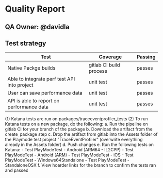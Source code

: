 # Quality Report

## QA Owner: @davidla

## Test strategy

| Test                                                                                       									 | Coverage                                                         						 | Passing                                            					
|--------------------------------------------------------------------------------------------|------------------------------------------------------------------|----------------------------------------------------|
| Native Packge builds                                                     												 | gitlab CI build process                                                       	 | passes							                 					
| Able to integrate perf test API into project																	 | unit test                                 												 | passes
| User can save performance data																					 | unit test                            	  												 | passes
| API is able to report on performance data															 		 | unit test		                                                    					 | passes											 					

(1) Katana tests are run on packages/traceeventprofiler_tests
(2) To run Katana tests on a new package, do the following:
	a. Run the pipeline on gitlab CI for your branch of the package
	b. Download the artifact from the create_package step
	c. Drop the artifact from gitlab into the Assets folder of the Playmode test project "TraceEventProfiler" (overwrite everything already in the Assets folder)
	d. Push changes
	e. Run the following tests on Katana:
	   - Test PlayModeTest - Android (ARM64 - IL2CPP)
	   - Test PlayModeTest - Android (ARM)
	   - Test PlayModeTest - iOS
	   - Test PlayModeTest - Windows64Standalone
	   - Test PlayModeTest - StandaloneOSX
	f. View hoarder links for the branch to confirm the tests ran and passed